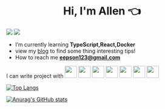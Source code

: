 <h1 align="center">Hi, I'm Allen 👈</h1>
<div>
  <img src="https://img.shields.io/static/v1?label=frontEnd&message=Developer&color=red?style=for-the-badge&logo=appveyor" />
  <img src="https://img.shields.io/static/v1?label=frontEnd&message=taiwan&color=black?style=for-the-badge&logo=appveyor" />
</div>


-  I’m currently learning **TypeScript,React,Docker**
- view my [blog](https://eepson123tw.github.io/) to find some thing interesting tips!
- How to reach me **eepson123@gmail.com**
<div>
  I can write project with
  <img height="32" width="32" src="https://cdn.simpleicons.org/JavaScript/#F7DF1E" />
  <img height="32" width="32" src="https://cdn.simpleicons.org/TypeScript/#3178C6" />
  <img height="32" width="32" src="https://cdn.simpleicons.org/Vue.js/#4FC08D" />
  <img height="32" width="32" src="https://cdn.simpleicons.org/Nuxt.js/#00DC82" />
  <img height="32" width="32" src="https://cdn.simpleicons.org/React/#61DAFB" />
  <img height="32" width="32" src="https://cdn.simpleicons.org/Jenkins/#D24939" />
  <img height="32" width="32" src="https://cdn.simpleicons.org/Docker/#2496ED" />
</div>

[![Top Langs](https://github-readme-stats.vercel.app/api/top-langs/?username=anuraghazra&layout=compact)](https://github.com/anuraghazra/github-readme-stats)

[![Anurag's GitHub stats](https://github-readme-stats.vercel.app/api?username=eepson123tw&show_icons=true&theme=radical)
](https://github.com/anuraghazra/github-readme-stats)

<!-- [![GitHub Streak](http://github-readme-streak-stats.herokuapp.com?user=Allen&theme=dark&hide_border=true&date_format=M%20j%5B%2C%20Y%5D)](https://git.io/streak-stats) -->




